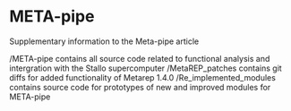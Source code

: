 # META-pipe
Supplementary information to the Meta-pipe article

/META-pipe contains all source code related to functional analysis and intergration with the Stallo supercomputer
/MetaREP_patches contains git diffs for added functionality of Metarep 1.4.0
/Re_implemented_modules contains source code for prototypes of new and improved modules for META-pipe
